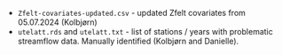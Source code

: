  - `Zfelt-covariates-updated.csv` -  updated Zfelt covariates from 05.07.2024 (Kolbjørn)
 - `utelatt.rds` and `utelatt.txt` - list of stations / years with problematic streamflow data. Manually identified (Kolbjørn and Danielle). 

